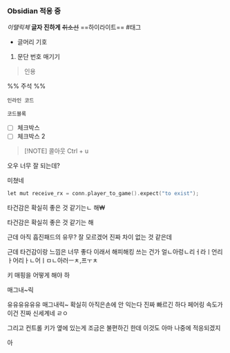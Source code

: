 ### Obsidian 적응 중
*이탤릭체*
**글자 진하게**
~~취소선~~
==하이라이트==
#태그
- 글머리 기호
1. 문단 번호 매기기
> 인용

%% 주석 %%

`인라인 코드`
```
코드블록
```

- [ ] 체크박스
- [ ] 체크박스 2

> [!NOTE] 콜아웃 
> Ctrl + u

오우 너무 잘 되는데?

미쳤네


```c++
let mut receive_rx = conn.player_to_game().expect("to exist");
```



타건감은 확실히 좋은 것 같기는ㄴ 해₩

타건감은 확실히 좋은 것 같기는 해

근데 아직 흡진패드의 유무? 잘 모르겠어 진짜 차이 없는 것 같은데

근데 타건감이랑 느낌은 너무 좋다 
이래서 해피해킹 쓰는 건가
얼ㄴ아렁ㄴ리ㅓ라ㅣ언리ㅏ어리ㅏㄴ어ㅣㅁㄴ아러ㅡㅊ,프ㅜㅊ

키 매핑을 어떻게 해야 하


매그내~릭

유유유유유유 매그내릭~
	확실히 아직은손에 안 익는다
진짜 빠르긴 하다
페어링 속도가
이건 진짜 신세계네 ㄹㅇ

그리고 컨트롤 키가 옆에 있는게 조금은 불편하긴 한데
이것도 아마 나중에 적응되겠지

아


